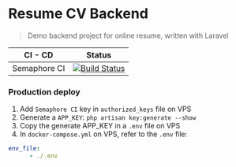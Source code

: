 Resume CV Backend
=================

> Demo backend project for online resume, written with Laravel

| CI - CD      | Status                                                                                                                                                                                                               | 
|--------------|----------------------------------------------------------------------------------------------------------------------------------------------------------------------------------------------------------------------|
| Semaphore CI | [![Build Status](https://sineverba.semaphoreci.com/badges/resumecv-backend/branches/master.svg?style=shields&key=8993a8be-8cf8-480c-9d0e-0cc0041daf4b)](https://sineverba.semaphoreci.com/projects/resumecv-backend) |


### Production deploy

1. Add `Semaphore CI` key in `authorized_keys` file on VPS
2. Generate a `APP_KEY`: `php artisan key:generate --show`
3. Copy the generate APP_KEY in a `.env` file on VPS
4. In `docker-compose.yml` on VPS, refer to the `.env` file:

```yml
env_file:
      - ./.env
```
